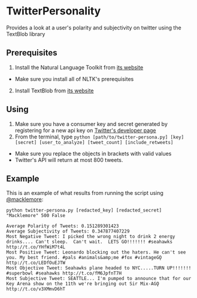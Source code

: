 TwitterPersonality
==================

Provides a look at a user's polarity and subjectivity on twitter using the TextBlob library

Prerequisites
-------------
1. Install the Natural Language Toolkit from [its website](http://nltk.org)
 * Make sure you install all of NLTK's prerequisites
2. Install TextBlob from [its website](http://textblob.readthedocs.org/en/latest/)

Using
-----
1. Make sure you have a consumer key and secret generated by registering for a new api key on [Twitter's developer page](https://dev.twitter.com/)
2. From the terminal, type `python [path/to/twitter-persona.py] [key] [secret] [user_to_analyze] [tweet_count] [include_retweets]`
 * Make sure you replace the objects in brackets with valid values
 * Twitter's API will return at most 800 tweets.
 

Example
-------
This is an example of what results from running the script using [@macklemore](https://twitter.com/macklemore):

`python twitter-persona.py [redacted_key] [redacted_secret] "Macklemore" 500 False`

    Average Polarity of Tweets: 0.151289301423
    Average Subjectivity of Tweets: 0.347877407229
    Most Negative Tweet: I picked the wrong night to drink 2 energy drinks.... Can't sleep.  Can't wait.  LETS GO!!!!!!! #seahawks http://t.co/YHfWiM7t4L
    Most Positive Tweet: Leonardo blocking out the haters. He can't see you. My best friend. #pals #animals&amp;me #fox #vintageGǪ http://t.co/LEDfOuEJTW
    Most Objective Tweet: Seahawks plane headed to NYC.....TURN UP!!!!!!! #superbowl #seahawks http://t.co/fM6JpfnT7H
    Most Subjective Tweet: SEATTLE... I'm pumped to announce that for our Key Arena show on the 11th we're bringing out Sir Mix-AGǪ http://t.co/v3XMmvD6hT


